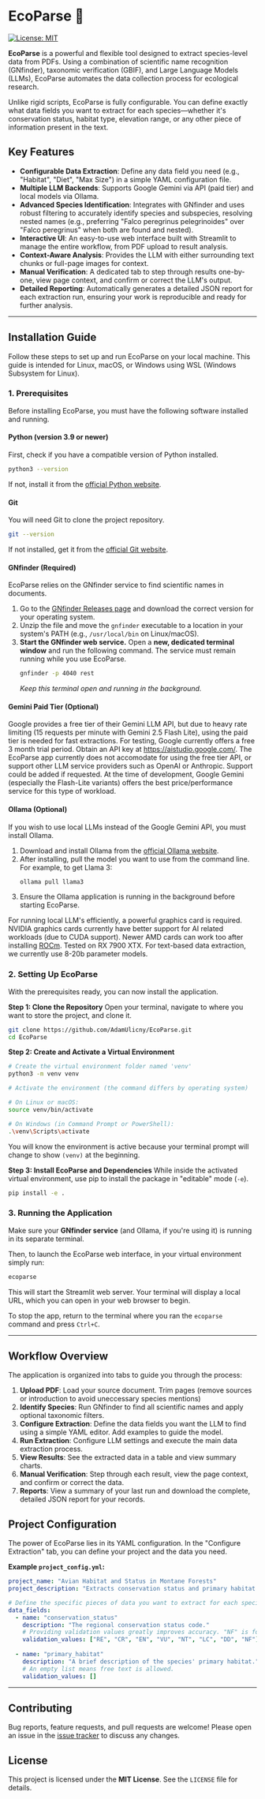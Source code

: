 # EcoParse 🦎

[![License: MIT](https://img.shields.io/badge/License-MIT-yellow.svg)](https://opensource.org/licenses/MIT)

**EcoParse** is a powerful and flexible tool designed to extract species-level data from PDFs. Using a combination of scientific name recognition (GNfinder), taxonomic verification (GBIF), and Large Language Models (LLMs), EcoParse automates the data collection process for ecological research.

Unlike rigid scripts, EcoParse is fully configurable. You can define exactly what data fields you want to extract for each species—whether it's conservation status, habitat type, elevation range, or any other piece of information present in the text.

## Key Features

-   **Configurable Data Extraction**: Define any data field you need (e.g., "Habitat", "Diet", "Max Size") in a simple YAML configuration file.
-   **Multiple LLM Backends**: Supports Google Gemini via API (paid tier) and local models via Ollama.
-   **Advanced Species Identification**: Integrates with GNfinder and uses robust filtering to accurately identify species and subspecies, resolving nested names (e.g., preferring "Falco peregrinus pelegrinoides" over "Falco peregrinus" when both are found and nested).
-   **Interactive UI**: An easy-to-use web interface built with Streamlit to manage the entire workflow, from PDF upload to result analysis.
-   **Context-Aware Analysis**: Provides the LLM with either surrounding text chunks or full-page images for context.
-   **Manual Verification**: A dedicated tab to step through results one-by-one, view page context, and confirm or correct the LLM's output.
-   **Detailed Reporting**: Automatically generates a detailed JSON report for each extraction run, ensuring your work is reproducible and ready for further analysis.

---

## Installation Guide

Follow these steps to set up and run EcoParse on your local machine. This guide is intended for Linux, macOS, or Windows using WSL (Windows Subsystem for Linux).

### 1. Prerequisites

Before installing EcoParse, you must have the following software installed and running.

#### **Python (version 3.9 or newer)**
First, check if you have a compatible version of Python installed.

```bash
python3 --version
```
If not, install it from the [official Python website](https://www.python.org/downloads/).

#### **Git**
You will need Git to clone the project repository.
```bash
git --version
```
If not installed, get it from the [official Git website](https://git-scm.com/downloads).

#### **GNfinder (Required)**
EcoParse relies on the GNfinder service to find scientific names in documents.
1.  Go to the [GNfinder Releases page](https://github.com/gnames/gnfinder/releases) and download the correct version for your operating system.
2.  Unzip the file and move the `gnfinder` executable to a location in your system's PATH (e.g., `/usr/local/bin` on Linux/macOS).
3.  **Start the GNfinder web service.** Open a **new, dedicated terminal window** and run the following command. The service must remain running while you use EcoParse.
    ```bash
    gnfinder -p 4040 rest
    ```
    *Keep this terminal open and running in the background.*

#### **Gemini Paid Tier (Optional)**
Google provides a free tier of their Gemini LLM API, but due to heavy rate limiting (15 requests per minute with Gemini 2.5 Flash Lite), using the paid tier is needed for fast extractions. 
For testing, Google currently offers a free 3 month trial period.
Obtain an API key at https://aistudio.google.com/.
The EcoParse app currently does not accomodate for using the free tier API, or support other LLM service providers such as OpenAI or Anthropic. Support could be added if requested.
At the time of development, Google Gemini (especially the Flash-Lite variants) offers the best price/performance service for this type of workload.

#### **Ollama (Optional)**
If you wish to use local LLMs instead of the Google Gemini API, you must install Ollama.
1.  Download and install Ollama from the [official Ollama website](https://ollama.ai/).
2.  After installing, pull the model you want to use from the command line. For example, to get Llama 3:
    ```bash
    ollama pull llama3
    ```
3.  Ensure the Ollama application is running in the background before starting EcoParse.

For running local LLM's efficiently, a powerful graphics card is required.
NVIDIA graphics cards currently have better support for AI related workloads (due to CUDA support).
Newer AMD cards can work too after installing [ROCm](https://www.amd.com/en/products/software/rocm.html). Tested on RX 7900 XTX.
For text-based data extraction, we currently use 8-20b parameter models.

### 2. Setting Up EcoParse

With the prerequisites ready, you can now install the application.

**Step 1: Clone the Repository**
Open your terminal, navigate to where you want to store the project, and clone it.
```bash
git clone https://github.com/AdamUlicny/EcoParse.git
cd EcoParse
```

**Step 2: Create and Activate a Virtual Environment**

```bash
# Create the virtual environment folder named 'venv'
python3 -m venv venv

# Activate the environment (the command differs by operating system)

# On Linux or macOS:
source venv/bin/activate

# On Windows (in Command Prompt or PowerShell):
.\venv\Scripts\activate
```
You will know the environment is active because your terminal prompt will change to show `(venv)` at the beginning.

**Step 3: Install EcoParse and Dependencies**
While inside the activated virtual environment, use pip to install the package in "editable" mode (`-e`).
```bash
pip install -e .
```

### 3. Running the Application

Make sure your **GNfinder service** (and Ollama, if you're using it) is running in its separate terminal.

Then, to launch the EcoParse web interface, in your virtual environment simply run:
```bash
ecoparse
```
This will start the Streamlit web server. Your terminal will display a local URL, which you can open in your web browser to begin.

To stop the app, return to the terminal where you ran the `ecoparse` command and press `Ctrl+C`.

---

## Workflow Overview

The application is organized into tabs to guide you through the process:

1.  **Upload PDF**: Load your source document. Trim pages (remove sources or introduction to avoid uneccessary species mentions)
2.  **Identify Species**: Run GNfinder to find all scientific names and apply optional taxonomic filters.
3.  **Configure Extraction**: Define the data fields you want the LLM to find using a simple YAML editor. Add examples to guide the model.
4.  **Run Extraction**: Configure LLM settings and execute the main data extraction process.
5.  **View Results**: See the extracted data in a table and view summary charts.
6.  **Manual Verification**: Step through each result, view the page context, and confirm or correct the data.
7.  **Reports**: View a summary of your last run and download the complete, detailed JSON report for your records.

## Project Configuration

The power of EcoParse lies in its YAML configuration. In the "Configure Extraction" tab, you can define your project and the data you need.

**Example `project_config.yml`:**
```yaml
project_name: "Avian Habitat and Status in Montane Forests"
project_description: "Extracts conservation status and primary habitat for bird species."

# Define the specific pieces of data you want to extract for each species.
data_fields:
  - name: "conservation_status"
    description: "The regional conservation status code."
    # Providing validation values greatly improves accuracy. "NF" is for "Not Found".
    validation_values: ["RE", "CR", "EN", "VU", "NT", "LC", "DD", "NF"]
  
  - name: "primary_habitat"
    description: "A brief description of the species' primary habitat."
    # An empty list means free text is allowed.
    validation_values: []
```

---

## Contributing

Bug reports, feature requests, and pull requests are welcome! Please open an issue in the [issue tracker](https://github.com/your-username/EcoParse/issues) to discuss any changes.

## License

This project is licensed under the **MIT License**. See the `LICENSE` file for details.